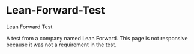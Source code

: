 # Lean-Forward-Test
Lean Forward Test

A test from a company named Lean Forward. This page is not responsive because it was not a requirement in the test.
